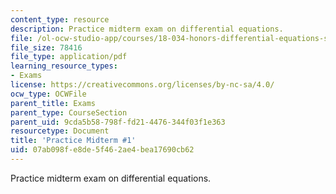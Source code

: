 ```yaml
---
content_type: resource
description: Practice midterm exam on differential equations.
file: /ol-ocw-studio-app/courses/18-034-honors-differential-equations-spring-2009/07ab098fe8de5f462ae4bea17690cb62_MIT18_034s09_rec05_pmidterm01.pdf
file_size: 78416
file_type: application/pdf
learning_resource_types:
- Exams
license: https://creativecommons.org/licenses/by-nc-sa/4.0/
ocw_type: OCWFile
parent_title: Exams
parent_type: CourseSection
parent_uid: 9cda5b58-798f-fd21-4476-344f03f1e363
resourcetype: Document
title: 'Practice Midterm #1'
uid: 07ab098f-e8de-5f46-2ae4-bea17690cb62
---
```

Practice midterm exam on differential equations.